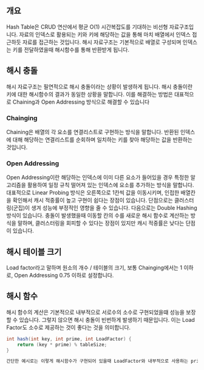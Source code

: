 ## 개요
Hash Table은 CRUD 연산에서 평균 O(1) 시간복잡도를 기대하는 비선형 자료구조입니다.
자료의 인덱스로 활용되는 키와 키에 해당하는 값을 통해 마치 배열에서 인덱스 접근하듯 자료를 접근하는 것입니다.
해시 자료구조는 기본적으로 배열로 구성되며 인덱스는 키를 전달하였을때 해시함수를 통해 반환받게 됩니다.

## 해시 충돌
해시 자료구조는 필연적으로 해시 충돌이라는 상황이 발생하게 됩니다. 해시 충돌이란 키에 대한 해시함수의 결과가 동일한 상황을 말합니다.
이를 해결하는 방법은 대표적으로 Chaining과 Open Addressing 방식으로 해결할 수 있습니다

### Chainging
Chaining은 배열의 각 요소를 연결리스트로 구현하는 방식을 말합니다.
반환된 인덱스에 대해 해당하는 연결리스트를 순회하며 일치하는 키를 찾아 해당하는 값을 반환하는 것입니다.

### Open Addressing
Open Addressing이란 해당하는 인덱스에 이미 다른 요소가 들어있을 경우 특정한 알고리즘을 활용하여 일정 규칙 떨어져 있는 인덱스에 요소를 추가하는 방식을 말합니다.
대표적으로 Linear Probing 방식은 오른쪽으로 1칸씩 값을 이동시키며, 인접한 배열칸을 확인해서 캐시 적중률이 높고 구현이 쉽다는 장점이 있습니다. 단점으로는 클러스터링(군집)이 생겨 성능에 부정적인 영향을 줄 수 있습니다.
다음으로는 Double Hashing 방식이 있습니다. 충돌이 발생했을때 이동할 칸의 수를 새로운 해시 함수로 계산하는 방식을 말하며, 클러스터링을 회피할 수 있다는 장점이 있지만 캐시 적중률은 낮다는 단점이 있습니다.

## 해시 테이블 크기
Load factor라고 말하며 원소의 개수 / 테이블의 크기, 보통 Chainging에서는 1 이하로, Open Addressing 0.75 이하로 설정합니다.

## 해시 함수
해시 함수의 계산은 기본적으로 내부적으로 서로수의 소수로 구현되었을떄 성능을 보장할 수 있습니다. 그렇지 않으면 해시 충돌이 빈번하게 발생하기 때문입니다.
이는 Load Factor도 소수로 제공하는 것이 좋다는 것을 의미합니다.

~~~java
int hash(int key, int prime, int LoadFactor) {
    return (key * prime) % tableSize;
}

간단한 예시로는 이렇게 해시함수가 구현되어 있을때 LoadFactor와 내부적으로 사용하는 prime이 서로수인 소수여야 모든 키에 대해서 최소한의 해시 충돌이 발생하는 것입니다.
